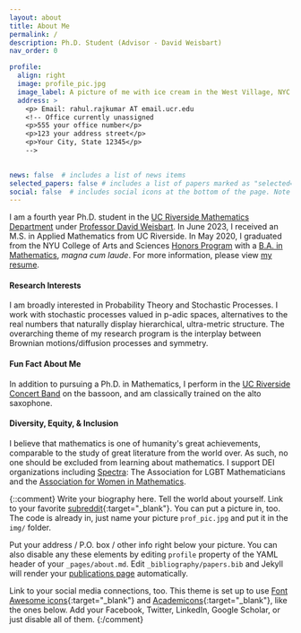 ```yaml
---
layout: about
title: About Me
permalink: /
description: Ph.D. Student (Advisor - David Weisbart)
nav_order: 0

profile:
  align: right
  image: profile_pic.jpg
  image_label: A picture of me with ice cream in the West Village, NYC
  address: >
    <p> Email: rahul.rajkumar AT email.ucr.edu
    <!-- Office currently unassigned
    <p>555 your office number</p>
    <p>123 your address street</p>
    <p>Your City, State 12345</p>
    -->

    
news: false  # includes a list of news items
selected_papers: false # includes a list of papers marked as "selected={true}"
social: false  # includes social icons at the bottom of the page. Note that this includes mailto
---
```


I am a fourth year Ph.D. student in the [UC Riverside Mathematics Department](https://mathdept.ucr.edu) under [Professor David Weisbart](https://the-weisbart-group.github.io/). In June 2023, I received an M.S. in Applied Mathematics from UC Riverside. In May 2020, I graduated from the NYU College of Arts and Sciences [Honors Program](https://math.nyu.edu/dynambic/undergrad/ba-cas/majors-minors/honors-programs/) with a [B.A. in Mathematics](https://math.nyu.edu/dynamic/undergrad/ba-cas/overview/), *magna cum laude*. For more information, please view [my resume](/assets/pdf/Resume.pdf).

#### Research Interests

I am broadly interested in Probability Theory and Stochastic Processes. I work with stochastic processes valued in p-adic spaces, alternatives to the real numbers that naturally display hierarchical, ultra-metric structure. The overarching theme of my research program is the interplay between Brownian motions/diffusion processes and symmetry. 



#### Fun Fact About Me
In addition to pursuing a Ph.D. in Mathematics, I perform in the [UC Riverside Concert Band](https://music.ucr.edu/concert-band) on the bassoon, and am classically trained on the alto saxophone.

#### Diversity, Equity, & Inclusion

I believe that mathematics is one of humanity's great achievements, comparable to the study of great literature from the world over. As such, no one should be excluded from learning about mathematics. I support DEI organizations including [Spectra](http://lgbtmath.org/): The Association for LGBT Mathematicians and the [Association for Women in Mathematics](https://awm-math.org/).

{::comment}
Write your biography here. Tell the world about yourself. Link to your favorite [subreddit](http://reddit.com){:target="\_blank"}. You can put a picture in, too. The code is already in, just name your picture `prof_pic.jpg` and put it in the `img/` folder.

Put your address / P.O. box / other info right below your picture. You can also disable any these elements by editing `profile` property of the YAML header of your `_pages/about.md`. Edit `_bibliography/papers.bib` and Jekyll will render your [publications page](/al-folio/publications/) automatically.

Link to your social media connections, too. This theme is set up to use [Font Awesome icons](http://fortawesome.github.io/Font-Awesome/){:target="\_blank"} and [Academicons](https://jpswalsh.github.io/academicons/){:target="\_blank"}, like the ones below. Add your Facebook, Twitter, LinkedIn, Google Scholar, or just disable all of them.
{:/comment}



